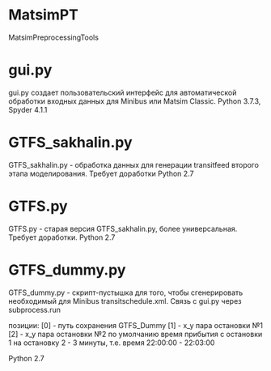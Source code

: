# MatsimPT
MatsimPreprocessingTools


# gui.py
gui.py создает пользовательский интерфейс для автоматической обработки входных данных для Minibus или Matsim Classic. 
Python 3.7.3, Spyder 4.1.1

# GTFS_sakhalin.py
GTFS_sakhalin.py - обработка данных для генерации transitfeed второго этапа моделирования. Требует доработки
Python 2.7

# GTFS.py
GTFS.py - старая версия GTFS_sakhalin.py, более универсальная. Требует доработки.
Python 2.7

# GTFS_dummy.py 
GTFS_dummy.py - скрипт-пустышка для того, чтобы сгенерировать необходимый для Minibus transitschedule.xml. Связь с gui.py через subprocess.run

позиции:
 [0] - путь сохранения GTFS_Dummy
 [1] - x_y пара остановки №1
 [2] - x_y пара остановки №2
по умолчанию время прибытия с остановки 1 на остановку 2 - 3 минуты, т.е. время 22:00:00 - 22:03:00

Python 2.7 